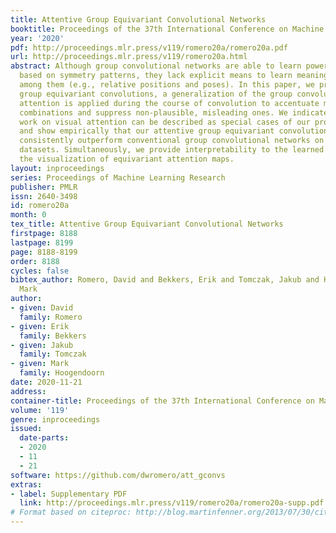 ```yaml
---
title: Attentive Group Equivariant Convolutional Networks
booktitle: Proceedings of the 37th International Conference on Machine Learning
year: '2020'
pdf: http://proceedings.mlr.press/v119/romero20a/romero20a.pdf
url: http://proceedings.mlr.press/v119/romero20a.html
abstract: Although group convolutional networks are able to learn powerful representations
  based on symmetry patterns, they lack explicit means to learn meaningful relationships
  among them (e.g., relative positions and poses). In this paper, we present attentive
  group equivariant convolutions, a generalization of the group convolution, in which
  attention is applied during the course of convolution to accentuate meaningful symmetry
  combinations and suppress non-plausible, misleading ones. We indicate that prior
  work on visual attention can be described as special cases of our proposed framework
  and show empirically that our attentive group equivariant convolutional networks
  consistently outperform conventional group convolutional networks on benchmark image
  datasets. Simultaneously, we provide interpretability to the learned concepts through
  the visualization of equivariant attention maps.
layout: inproceedings
series: Proceedings of Machine Learning Research
publisher: PMLR
issn: 2640-3498
id: romero20a
month: 0
tex_title: Attentive Group Equivariant Convolutional Networks
firstpage: 8188
lastpage: 8199
page: 8188-8199
order: 8188
cycles: false
bibtex_author: Romero, David and Bekkers, Erik and Tomczak, Jakub and Hoogendoorn,
  Mark
author:
- given: David
  family: Romero
- given: Erik
  family: Bekkers
- given: Jakub
  family: Tomczak
- given: Mark
  family: Hoogendoorn
date: 2020-11-21
address: 
container-title: Proceedings of the 37th International Conference on Machine Learning
volume: '119'
genre: inproceedings
issued:
  date-parts:
  - 2020
  - 11
  - 21
software: https://github.com/dwromero/att_gconvs
extras:
- label: Supplementary PDF
  link: http://proceedings.mlr.press/v119/romero20a/romero20a-supp.pdf
# Format based on citeproc: http://blog.martinfenner.org/2013/07/30/citeproc-yaml-for-bibliographies/
---
```

